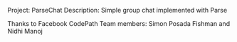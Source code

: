 Project: ParseChat
Description: Simple group chat implemented with Parse

Thanks to Facebook CodePath
Team members: Simon Posada Fishman and Nidhi Manoj

